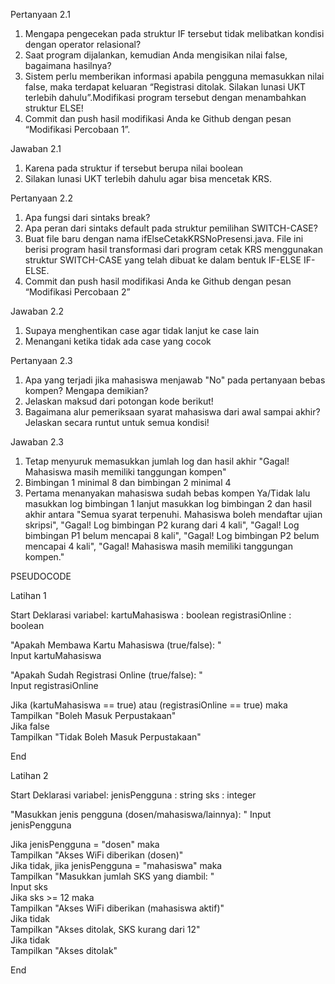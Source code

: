 Pertanyaan 2.1  
1. Mengapa pengecekan pada struktur IF tersebut tidak melibatkan kondisi dengan operator relasional?  
2. Saat program dijalankan, kemudian Anda mengisikan nilai false, bagaimana hasilnya?  
3. Sistem perlu memberikan informasi apabila pengguna memasukkan nilai false, maka terdapat keluaran “Registrasi ditolak. Silakan lunasi UKT terlebih dahulu”.Modifikasi program tersebut dengan menambahkan struktur ELSE!  
4. Commit dan push hasil modifikasi Anda ke Github dengan pesan “Modifikasi Percobaan 1”.

Jawaban 2.1  
1. Karena pada struktur if tersebut berupa nilai boolean
2. Silakan lunasi UKT terlebih dahulu agar bisa mencetak KRS.

Pertanyaan 2.2  
1. Apa fungsi dari sintaks break?
2. Apa peran dari sintaks default pada struktur pemilihan SWITCH-CASE?
3. Buat file baru dengan nama ifElseCetakKRSNoPresensi.java. File ini berisi program hasil
transformasi dari program cetak KRS menggunakan struktur SWITCH-CASE yang telah
dibuat ke dalam bentuk IF-ELSE IF-ELSE.
4. Commit dan push hasil modifikasi Anda ke Github dengan pesan “Modifikasi
Percobaan 2”

Jawaban 2.2  
1. Supaya menghentikan case agar tidak lanjut ke case lain
2. Menangani ketika tidak ada case yang cocok

Pertanyaan 2.3  
1. Apa yang terjadi jika mahasiswa menjawab "No" pada pertanyaan bebas kompen?
Mengapa demikian?
2. Jelaskan maksud dari potongan kode berikut!
3. Bagaimana alur pemeriksaan syarat mahasiswa dari awal sampai akhir? Jelaskan secara
runtut untuk semua kondisi!

Jawaban 2.3  
1. Tetap menyuruk memasukkan jumlah log dan hasil akhir "Gagal! Mahasiswa masih memiliki tanggungan kompen"
2. Bimbingan 1 minimal 8 dan bimbingan 2 minimal 4
3. Pertama menanyakan mahasiswa sudah bebas kompen Ya/Tidak lalu masukkan log bimbingan 1 lanjut masukkan log bimbingan 2 dan hasil akhir antara "Semua syarat terpenuhi. Mahasiswa boleh mendaftar ujian skripsi", "Gagal! Log bimbingan P2 kurang dari 4 kali", "Gagal! Log bimbingan P1 belum mencapai 8 kali", "Gagal! Log bimbingan P2 belum mencapai 4 kali", "Gagal! Mahasiswa masih memiliki tanggungan kompen."


PSEUDOCODE  

Latihan 1  

Start Deklarasi variabel: kartuMahasiswa : boolean registrasiOnline : boolean  

"Apakah Membawa Kartu Mahasiswa (true/false): "  
Input kartuMahasiswa  

"Apakah Sudah Registrasi Online (true/false): "  
Input registrasiOnline  

Jika (kartuMahasiswa == true) atau (registrasiOnline == true) maka  
    Tampilkan "Boleh Masuk Perpustakaan"  
Jika false  
    Tampilkan "Tidak Boleh Masuk Perpustakaan"  

End

Latihan 2  

Start Deklarasi variabel: jenisPengguna : string sks : integer

"Masukkan jenis pengguna (dosen/mahasiswa/lainnya): "
Input jenisPengguna

Jika jenisPengguna = "dosen" maka  
    Tampilkan "Akses WiFi diberikan (dosen)"  
Jika tidak, jika jenisPengguna = "mahasiswa" maka  
    Tampilkan "Masukkan jumlah SKS yang diambil: "  
    Input sks  
    Jika sks >= 12 maka  
        Tampilkan "Akses WiFi diberikan (mahasiswa aktif)"  
    Jika tidak  
        Tampilkan "Akses ditolak, SKS kurang dari 12"  
Jika tidak  
    Tampilkan "Akses ditolak"  

End  